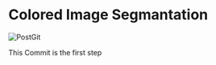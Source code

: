 # Colored Image Segmantation
 
![PostGit](https://github.com/user-attachments/assets/0355514a-2dcf-4a44-b195-2a38cbbe8e5b)


This Commit is the first step 

